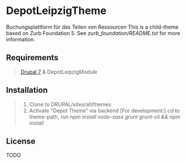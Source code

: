 ﻿# DepotLeipzigTheme
Buchungsplattform für das Teilen von Ressourcen
This is a child-theme based on Zurb Foundation 5. See *zurb_foundation/README.txt* for more information.

## Requirements
> [Drupal 7](http://drupal.org/) & DepotLeipzigModule

## Installation
> 1. Clone to DRUPAL/sites/all/themes
> 2. Activate "Depot Theme" via backend
> [For development:] *cd* to theme-path, run *npm install node-sass grunt grunt-cli && npm install*

## License
TODO